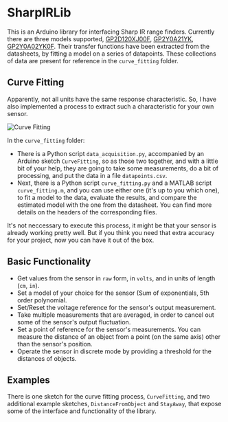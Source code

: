 SharpIRLib
==========

This is an Arduino library for interfacing Sharp IR range finders.
Currently there are three models supported,
[GP2D120XJ00F](https://www.sparkfun.com/products/8959), 
[GP2Y0A21YK](https://www.sparkfun.com/products/242), 
[GP2Y0A02YK0F](https://www.sparkfun.com/products/8958).
Their transfer functions have been extracted from the datasheets, 
by fitting a model on a series of datapoints. These collections of data
are present for reference in the `curve_fitting` folder.


Curve Fitting
-------------
Apparently, not all units have the same response characteristic. So, I have also implemented a process to extract such a characteristic for your own sensor.

![Curve Fitting](http://i859.photobucket.com/albums/ab154/lampnick67/Untitled-1_zps00e26b29.png)

In the `curve_fitting` folder:
* There is a Python script `data_acquisition.py`, accompanied by an Arduino sketch `CurveFitting`, so as those two together, and with a little bit of your help, they are going to take some measurements, do a bit of processing, and put the data in a file `datapoints.csv`.
* Next, there is a Python script `curve_fitting.py` and a MATLAB script `curve_fitting.m`, and you can use either one (it's up to you which one), to fit a model to the data, evaluate the results, and compare the estimated model with the one from the datasheet.
You can find more details on the headers of the corresponding files.

It's not neccessary to execute this process, it might be that your sensor is already working pretty well. But if you think you need that extra accuracy for your project, now you can have it out of the box.


Basic Functionality
-------------------
* Get values from the sensor in `raw` form, in `volts`, and in units of length (`cm`, `in`).
* Set a model of your choice for the sensor (Sum of exponentials, 5th order polynomial.
* Set/Reset the voltage reference for the sensor's output measurement.
* Take multiple measurements that are averaged, in order to cancel out some of the sensor's output fluctuation.
* Set a point of reference for the sensor's measurements. You can measure the distance of an object from a point (on the same axis) other than the sensor's position.
* Operate the sensor in discrete mode by providing a threshold for the distances of objects.

Examples
--------
There is one sketch for the curve fitting process, `CurveFitting`, and two additional example sketches, `DistanceFromObject` and `StayAway`, that expose some of the interface and functionality of the library.
